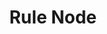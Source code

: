 ﻿---
title: "Rule Node"
toc: true
tag: developers
category: "Workflow"
menus: 
    nodeandlinks:
        icon: fa fa-link
        title: "Working with Rules" 
        identifier: noderule
---
